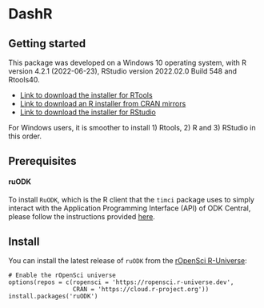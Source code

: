 # DashR

## Getting started
This package was developed on a Windows 10 operating system, with R version 4.2.1 (2022-06-23), RStudio version 2022.02.0 Build 548 and Rtools40.

* [Link to download the installer for RTools](https://cran.r-project.org/bin/windows/Rtools/rtools40.html)
* [Link to download an R installer from CRAN mirrors](https://cran.r-project.org/mirrors.html)
* [Link to download the installer for RStudio](https://rstudio.com/products/rstudio/download/#download)

For Windows users, it is smoother to install 1) Rtools, 2) R and 3) RStudio in this order.

## Prerequisites

#### ruODK
To install `RuODK`, which is the R client that the `timci` package uses to simply interact with the Application Programming Interface (API) of ODK Central, please follow the instructions provided [here](https://docs.ropensci.org/ruODK/#install).

## Install
You can install the latest release of `ruODK` from the
[rOpenSci R-Universe](https://ropensci.r-universe.dev):

```{r r-universe, eval = FALSE}
# Enable the rOpenSci universe
options(repos = c(ropensci = 'https://ropensci.r-universe.dev',
                  CRAN = 'https://cloud.r-project.org'))
install.packages('ruODK')
```
